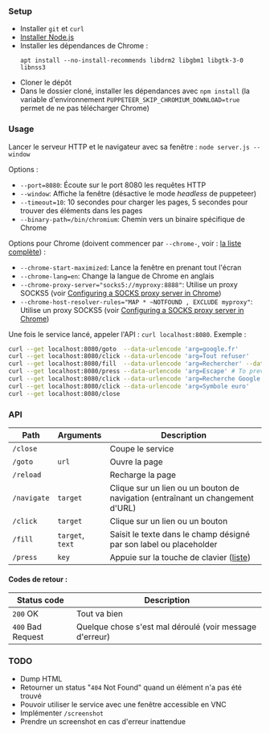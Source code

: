 ### Setup

-  Installer `git` et `curl`
-  [Installer Node.js](https://nodejs.org/en/download/package-manager)
-  Installer les dépendances de Chrome :
   ```
   apt install --no-install-recommends libdrm2 libgbm1 libgtk-3-0 libnss3
   ```
-  Cloner le dépôt
-  Dans le dossier cloné, installer les dépendances avec `npm install` (la variable d'environnement `PUPPETEER_SKIP_CHROMIUM_DOWNLOAD=true` permet de ne pas télécharger Chrome)

### Usage

Lancer le serveur HTTP et le navigateur avec sa fenêtre : `node server.js --window`

Options :

-  `--port=8080`: Écoute sur le port 8080 les requêtes HTTP
-  `--window`: Affiche la fenêtre (désactive le mode _headless_ de puppeteer)
-  `--timeout=10`: 10 secondes pour charger les pages, 5 secondes pour trouver des éléments dans les pages
-  `--binary-path=/bin/chromium`: Chemin vers un binaire spécifique de Chrome

Options pour Chrome (doivent commencer par `--chrome-`, voir : [la liste complète](https://peter.sh/experiments/chromium-command-line-switches)) :

-  `--chrome-start-maximized`: Lance la fenêtre en prenant tout l'écran
-  `--chrome-lang=en`: Change la langue de Chrome en anglais
-  `--chrome-proxy-server="socks5://myproxy:8888"`: Utilise un proxy SOCKS5 (voir [Configuring a SOCKS proxy server in Chrome](https://www.chromium.org/developers/design-documents/network-stack/socks-proxy/))
-  `--chrome-host-resolver-rules="MAP * ~NOTFOUND , EXCLUDE myproxy"`: Utilise un proxy SOCKS5 (voir [Configuring a SOCKS proxy server in Chrome](https://www.chromium.org/developers/design-documents/network-stack/socks-proxy/))

Une fois le service lancé, appeler l'API : `curl localhost:8080`. Exemple :

```bash
curl --get localhost:8080/goto  --data-urlencode 'arg=google.fr'
curl --get localhost:8080/click --data-urlencode 'arg=Tout refuser'
curl --get localhost:8080/fill  --data-urlencode 'arg=Rechercher' --data-urlencode 'arg=€'
curl --get localhost:8080/press --data-urlencode 'arg=Escape' # To prevent autocomplete from covering the search button
curl --get localhost:8080/click --data-urlencode 'arg=Recherche Google'
curl --get localhost:8080/click --data-urlencode 'arg=Symbole euro'
curl --get localhost:8080/close
```

### API

| Path        | Arguments        | Description                                                                        |
| ----------- | ---------------- | ---------------------------------------------------------------------------------- |
| `/close`    |                  | Coupe le service                                                                   |
| `/goto`     | `url`            | Ouvre la page                                                                      |
| `/reload`   |                  | Recharge la page                                                                   |
| `/navigate` | `target`         | Clique sur un lien ou un bouton de navigation (entraînant un changement d'URL)     |
| `/click`    | `target`         | Clique sur un lien ou un bouton                                                    |
| `/fill`     | `target`, `text` | Saisit le texte dans le champ désigné par son label ou placeholder                 |
| `/press`    | `key`            | Appuie sur la touche de clavier ([liste](https://pptr.dev/api/puppeteer.keyinput)) |

#### Codes de retour :

| Status code       | Description                                             |
| ----------------- | ------------------------------------------------------- |
| `200` OK          | Tout va bien                                            |
| `400` Bad Request | Quelque chose s'est mal déroulé (voir message d'erreur) |

### TODO

-  Dump HTML
-  Retourner un status "`404` Not Found" quand un élément n'a pas été trouvé
-  Pouvoir utiliser le service avec une fenêtre accessible en VNC
-  Implémenter `/screenshot`
-  Prendre un screenshot en cas d'erreur inattendue
